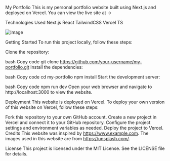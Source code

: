 

My Portfolio
This is my personal portfolio website built using Next.js and deployed on Vercel. You can view the live site at  -> 

Technologies Used
Next.js
React
TailwindCSS
Vercel
TS

![image](https://user-images.githubusercontent.com/107535441/228424127-94e19f79-14d7-4bcb-bdb5-1b3decd79949.png)

Getting Started
To run this project locally, follow these steps:

Clone the repository:

bash
Copy code
git clone https://github.com/your-username/my-portfolio.git
Install the dependencies:

bash
Copy code
cd my-portfolio
npm install
Start the development server:

bash
Copy code
npm run dev
Open your web browser and navigate to http://localhost:3000 to view the website.

Deployment
This website is deployed on Vercel. To deploy your own version of this website on Vercel, follow these steps:

Fork this repository to your own GitHub account.
Create a new project in Vercel and connect it to your GitHub repository.
Configure the project settings and environment variables as needed.
Deploy the project to Vercel.
Credits
This website was inspired by https://www.example.com. The images used in this website are from https://unsplash.com/.

License
This project is licensed under the MIT License. See the LICENSE file for details.
